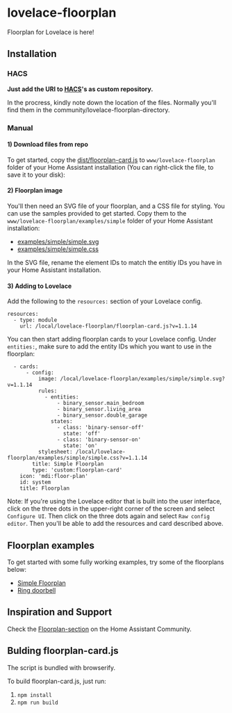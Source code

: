 # lovelace-floorplan

Floorplan for Lovelace is here!

## Installation

### HACS
**Just add the URI to [HACS](https://hacs.xyz/)'s as custom repository.**

In the procress, kindly note down the location of the files. Normally you'll find them in the community/lovelace-floorplan-directory.

### Manual

#### 1) Download files from repo

To get started, copy the [dist/floorplan-card.js](https://raw.githubusercontent.com/pkozul/lovelace-floorplan/master/www/floorplan/floorplan-card.js) to `www/lovelace-floorplan` folder of your Home Assistant installation (You can right-click the file, to save it to your disk):

#### 2) Floorplan image

You'll then need an SVG file of your floorplan, and a CSS file for styling. You can use the samples provided to get started. Copy them to the `www/lovelace-floorplan/examples/simple` folder of your Home Assistant installation:

- [examples/simple/simple.svg](https://raw.githubusercontent.com/pkozul/lovelace-floorplan/master/www/floorplan/examples/simple/simple.svg)
- [examples/simple/simple.css](https://raw.githubusercontent.com/pkozul/lovelace-floorplan/master/www/floorplan/examples/simple/simple.css)

In the SVG file, rename the element IDs to match the entitiy IDs you have in your Home Assistant installation.

#### 3) Adding to Lovelace

Add the following to the `resources:` section of your Lovelace config.

```
resources:
  - type: module
    url: /local/lovelace-floorplan/floorplan-card.js?v=1.1.14
```

You can then start adding floorplan cards to your Lovelace config. Under `entities:`, make sure to add the entity IDs which you want to use in the floorplan:

```
  - cards:
      - config:
          image: /local/lovelace-floorplan/examples/simple/simple.svg?v=1.1.14
          rules:
            - entities:
                - binary_sensor.main_bedroom
                - binary_sensor.living_area
                - binary_sensor.double_garage
              states:
                - class: 'binary-sensor-off'
                  state: 'off'
                - class: 'binary-sensor-on'
                  state: 'on'
          stylesheet: /local/lovelace-floorplan/examples/simple/simple.css?v=1.1.14
        title: Simple Floorplan
        type: 'custom:floorplan-card'
    icon: 'mdi:floor-plan'
    id: system
    title: Floorplan
```

Note: If you're using the Lovelace editor that is built into the user interface, click on the three dots in the upper-right corner of the screen and select `Configure UI`. Then click on the three dots again and select `Raw config editor`. Then you'll be able to add the resources and card described above.

## Floorplan examples

To get started with some fully working examples, try some of the floorplans below:

- [Simple Floorplan](https://github.com/pkozul/lovelace-floorplan/tree/master/www/floorplan/examples/simple)
- [Ring doorbell](https://github.com/pkozul/lovelace-floorplan/tree/master/www/floorplan/examples/ring)

## Inspiration and Support
Check the [Floorplan-section](https://community.home-assistant.io/c/third-party/floorplan/28) on the Home Assistant Community.


## Bulding floorplan-card.js
The script is bundled with browserify. 

To build floorplan-card.js, just run:
 1. `npm install`
 2. `npm run build`